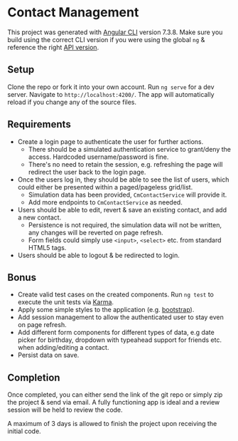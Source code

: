 # Contact Management

This project was generated with [Angular CLI](https://github.com/angular/angular-cli) version 7.3.8. Make sure you build using the correct CLI version if you were using the global `ng` & reference the right [API version](https://v7.angular.io/api).

## Setup

Clone the repo or fork it into your own account. Run `ng serve` for a dev server. Navigate to `http://localhost:4200/`. The app will automatically reload if you change any of the source files.

## Requirements

- Create a login page to authenticate the user for further actions.
  - There should be a simulated authentication service to grant/deny the access. Hardcoded username/password is fine.
  - There's no need to retain the session, e.g. refreshing the page will redirect the user back to the login page.
- Once the users log in, they should be able to see the list of users, which could either be presented within a paged/pageless grid/list.
  - Simulation data has been provided, `CmContactService` will provide it.
  - Add more endpoints to `CmContactService` as needed.
- Users should be able to edit, revert & save an existing contact, and add a new contact.
  - Persistence is not required, the simulation data will not be written, any changes will be reverted on page refresh.
  - Form fields could simply use `<input>`, `<select>` etc. from standard HTML5 tags.
- Users should be able to logout & be redirected to login.

## Bonus

- Create valid test cases on the created components. Run `ng test` to execute the unit tests via [Karma](https://karma-runner.github.io).
- Apply some simple styles to the application (e.g. [bootstrap](https://www.npmjs.com/package/bootstrap)).
- Add session management to allow the authenticated user to stay even on page refresh.
- Add different form components for different types of data, e.g date picker for birthday, dropdown with typeahead support for friends etc. when adding/editing a contact.
- Persist data on save.

## Completion

Once completed, you can either send the link of the git repo or simply zip the project & send via email. A fully functioning app is ideal and a review session will be held to review the code.

A maximum of 3 days is allowed to finish the project upon receiving the initial code.
